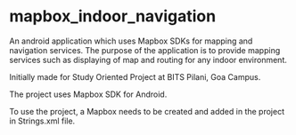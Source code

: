 # mapbox_indoor_navigation
An android application which uses Mapbox SDKs for mapping and navigation services. The purpose of the application is to provide mapping services such as displaying of map and routing for any indoor environment. 

Initially made for Study Oriented Project at BITS Pilani, Goa Campus.

The project uses Mapbox SDK for Android.

To use the project, a Mapbox needs to be created and added in the project in Strings.xml file.

